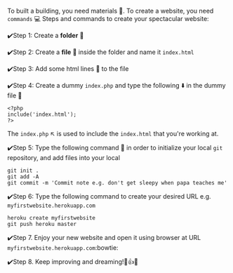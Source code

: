 To built a building, you need materials :bank:. To create a website, you need `commands` :computer:
Steps and commands to create your spectacular website:


:heavy_check_mark:Step 1: Create a __folder__ :file_folder:

:heavy_check_mark:Step 2: Create a __file__ :page_with_curl: inside the folder and name it `index.html`

:heavy_check_mark:Step 3: Add some html lines :straight_ruler: to the file

:heavy_check_mark:Step 4: Create a dummy `index.php` and type the following :arrow_down: in the dummy file :page_with_curl:
```
<?php
include('index.html');
?>
```
The `index.php` :arrow_upper_left: is used to include the `index.html` that you're working at.

:heavy_check_mark:Step 5: Type the following command :memo: in order to initialize your local `git` repository, and add files into your local
 ```
 git init . 
 git add -A
 git commit -m 'Commit note e.g. don't get sleepy when papa teaches me'
 ```
 
 :heavy_check_mark:Step 6: Type the following command to create your desired URL e.g. `myfirstwebsite.herokuapp.com`
 ```
 heroku create myfirstwebsite
 git push heroku master
 ```
 
 :heavy_check_mark:Step 7. Enjoy your new website and open it using browser at URL `myfirstwebsite.herokuapp.com`:bowtie:
 
 :heavy_check_mark:Step 8. Keep improving and dreaming!:star2::+1::sparkles:
